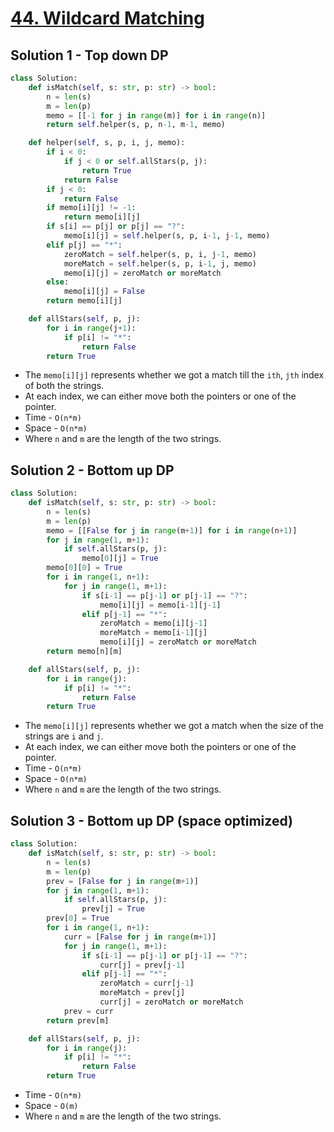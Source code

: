 # [44. Wildcard Matching](https://leetcode.com/problems/wildcard-matching/)

## Solution 1 - Top down DP

```py
class Solution:
    def isMatch(self, s: str, p: str) -> bool:
        n = len(s)
        m = len(p)
        memo = [[-1 for j in range(m)] for i in range(n)]
        return self.helper(s, p, n-1, m-1, memo)

    def helper(self, s, p, i, j, memo):
        if i < 0:
            if j < 0 or self.allStars(p, j):
                return True
            return False
        if j < 0:
            return False
        if memo[i][j] != -1:
            return memo[i][j]
        if s[i] == p[j] or p[j] == "?":
            memo[i][j] = self.helper(s, p, i-1, j-1, memo)
        elif p[j] == "*":
            zeroMatch = self.helper(s, p, i, j-1, memo)
            moreMatch = self.helper(s, p, i-1, j, memo)
            memo[i][j] = zeroMatch or moreMatch
        else:
            memo[i][j] = False
        return memo[i][j]

    def allStars(self, p, j):
        for i in range(j+1):
            if p[i] != "*":
                return False
        return True
```

- The `memo[i][j]` represents whether we got a match till the `ith`, `jth` index of both the strings.
- At each index, we can either move both the pointers or one of the pointer.
- Time - `O(n*m)`
- Space - `O(n*m)`
- Where `n` and `m` are the length of the two strings.

## Solution 2 - Bottom up DP

```py
class Solution:
    def isMatch(self, s: str, p: str) -> bool:
        n = len(s)
        m = len(p)
        memo = [[False for j in range(m+1)] for i in range(n+1)]
        for j in range(1, m+1):
            if self.allStars(p, j):
                memo[0][j] = True
        memo[0][0] = True
        for i in range(1, n+1):
            for j in range(1, m+1):
                if s[i-1] == p[j-1] or p[j-1] == "?":
                    memo[i][j] = memo[i-1][j-1]
                elif p[j-1] == "*":
                    zeroMatch = memo[i][j-1]
                    moreMatch = memo[i-1][j]
                    memo[i][j] = zeroMatch or moreMatch
        return memo[n][m]

    def allStars(self, p, j):
        for i in range(j):
            if p[i] != "*":
                return False
        return True
```

- The `memo[i][j]` represents whether we got a match when the size of the strings are `i` and `j`.
- At each index, we can either move both the pointers or one of the pointer.
- Time - `O(n*m)`
- Space - `O(n*m)`
- Where `n` and `m` are the length of the two strings.

## Solution 3 - Bottom up DP (space optimized)

```py
class Solution:
    def isMatch(self, s: str, p: str) -> bool:
        n = len(s)
        m = len(p)
        prev = [False for j in range(m+1)]
        for j in range(1, m+1):
            if self.allStars(p, j):
                prev[j] = True
        prev[0] = True
        for i in range(1, n+1):
            curr = [False for j in range(m+1)]
            for j in range(1, m+1):
                if s[i-1] == p[j-1] or p[j-1] == "?":
                    curr[j] = prev[j-1]
                elif p[j-1] == "*":
                    zeroMatch = curr[j-1]
                    moreMatch = prev[j]
                    curr[j] = zeroMatch or moreMatch
            prev = curr
        return prev[m]

    def allStars(self, p, j):
        for i in range(j):
            if p[i] != "*":
                return False
        return True
```

- Time - `O(n*m)`
- Space - `O(m)`
- Where `n` and `m` are the length of the two strings.